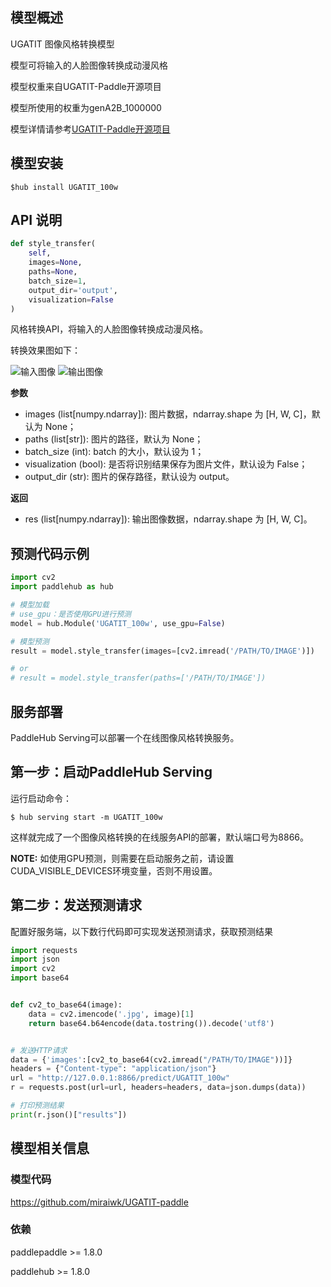 ## 模型概述
UGATIT 图像风格转换模型

模型可将输入的人脸图像转换成动漫风格

模型权重来自UGATIT-Paddle开源项目

模型所使用的权重为genA2B_1000000

模型详情请参考[UGATIT-Paddle开源项目](https://github.com/miraiwk/UGATIT-paddle)

## 模型安装

```shell
$hub install UGATIT_100w
```


## API 说明

```python
def style_transfer(
    self,
    images=None,
    paths=None,
    batch_size=1,
    output_dir='output',
    visualization=False
)
```

风格转换API，将输入的人脸图像转换成动漫风格。

转换效果图如下：

![输入图像](https://ai-studio-static-online.cdn.bcebos.com/d130fabd8bd34e53b2f942b3766eb6bbd3c19c0676d04abfbd5cc4b83b66f8b6)
![输出图像](https://ai-studio-static-online.cdn.bcebos.com/8538af03b3f14b1884fcf4eec48965baf939e35a783d40129085102057438c77)

**参数**

* images (list\[numpy.ndarray\]): 图片数据，ndarray.shape 为 \[H, W, C\]，默认为 None；
* paths (list\[str\]): 图片的路径，默认为 None；
* batch\_size (int): batch 的大小，默认设为 1；
* visualization (bool): 是否将识别结果保存为图片文件，默认设为 False；
* output\_dir (str): 图片的保存路径，默认设为 output。


**返回**

* res (list\[numpy.ndarray\]): 输出图像数据，ndarray.shape 为 \[H, W, C\]。


## 预测代码示例

```python
import cv2
import paddlehub as hub

# 模型加载
# use_gpu：是否使用GPU进行预测
model = hub.Module('UGATIT_100w', use_gpu=False)

# 模型预测
result = model.style_transfer(images=[cv2.imread('/PATH/TO/IMAGE')])

# or
# result = model.style_transfer(paths=['/PATH/TO/IMAGE'])
```

## 服务部署

PaddleHub Serving可以部署一个在线图像风格转换服务。

## 第一步：启动PaddleHub Serving

运行启动命令：
```shell
$ hub serving start -m UGATIT_100w
```

这样就完成了一个图像风格转换的在线服务API的部署，默认端口号为8866。

**NOTE:** 如使用GPU预测，则需要在启动服务之前，请设置CUDA\_VISIBLE\_DEVICES环境变量，否则不用设置。

## 第二步：发送预测请求

配置好服务端，以下数行代码即可实现发送预测请求，获取预测结果

```python
import requests
import json
import cv2
import base64


def cv2_to_base64(image):
    data = cv2.imencode('.jpg', image)[1]
    return base64.b64encode(data.tostring()).decode('utf8')


# 发送HTTP请求
data = {'images':[cv2_to_base64(cv2.imread("/PATH/TO/IMAGE"))]}
headers = {"Content-type": "application/json"}
url = "http://127.0.0.1:8866/predict/UGATIT_100w"
r = requests.post(url=url, headers=headers, data=json.dumps(data))

# 打印预测结果
print(r.json()["results"])
```


## 模型相关信息

### 模型代码

https://github.com/miraiwk/UGATIT-paddle

### 依赖

paddlepaddle >= 1.8.0

paddlehub >= 1.8.0